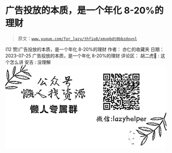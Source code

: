 # 广告投放的本质，是一个年化 8-20%的理财

> 原文：[`www.yuque.com/for_lazy/thfiu8/xmvpbdt0bbzdovnl`](https://www.yuque.com/for_lazy/thfiu8/xmvpbdt0bbzdovnl)

<ne-h2 id="1cc928c9" data-lake-id="1cc928c9"><ne-heading-ext><ne-heading-anchor></ne-heading-anchor><ne-heading-fold></ne-heading-fold></ne-heading-ext><ne-heading-content><ne-text id="u4238f78c">(12 赞)广告投放的本质，是一个年化 8-20%的理财</ne-text></ne-heading-content></ne-h2> <ne-p id="u396aaa07" data-lake-id="u396aaa07"><ne-text id="u51054b12">作者： 亦仁的收藏夹</ne-text></ne-p> <ne-p id="u6c5e641f" data-lake-id="u6c5e641f"><ne-text id="u4cfedf60">日期：2023-07-25</ne-text></ne-p> <ne-p id="udc8f4023" data-lake-id="udc8f4023"><ne-text id="ucccbcc69">广告投放的本质，是一个年化 8-20%的理财</ne-text></ne-p> <ne-hole id="ue106a0a2" data-lake-id="ue106a0a2"><ne-card data-card-name="hr" data-card-type="block" id="beRcC" data-event-boundary="card"><ne-p id="uebc805d2" data-lake-id="uebc805d2"><ne-text id="u1fecdb12">评论区：</ne-text></ne-p> <ne-p id="ud6a1b5c9" data-lake-id="ud6a1b5c9"><ne-text id="u58449ff4">胡二虎🐯 : 这个怎么讲</ne-text> <ne-text id="uef10055a">安吉 : 没理解</ne-text></ne-p> <ne-p id="u457b65c1" data-lake-id="u457b65c1"><ne-card data-card-name="image" data-card-type="inline" id="Z5Dg7" data-event-boundary="card">![](img/894d30a529e7c37bcd3392323c99941c.png)  <ne-hole id="u3f2027f8" data-lake-id="u3f2027f8"><ne-card data-card-name="hr" data-card-type="block" id="m6se9" data-event-boundary="card"></ne-card></ne-hole></ne-card></ne-p></ne-card></ne-hole>